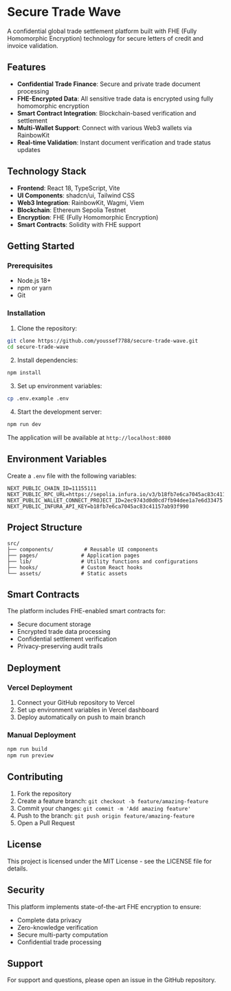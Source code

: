 # Secure Trade Wave

A confidential global trade settlement platform built with FHE (Fully Homomorphic Encryption) technology for secure letters of credit and invoice validation.

## Features

- **Confidential Trade Finance**: Secure and private trade document processing
- **FHE-Encrypted Data**: All sensitive trade data is encrypted using fully homomorphic encryption
- **Smart Contract Integration**: Blockchain-based verification and settlement
- **Multi-Wallet Support**: Connect with various Web3 wallets via RainbowKit
- **Real-time Validation**: Instant document verification and trade status updates

## Technology Stack

- **Frontend**: React 18, TypeScript, Vite
- **UI Components**: shadcn/ui, Tailwind CSS
- **Web3 Integration**: RainbowKit, Wagmi, Viem
- **Blockchain**: Ethereum Sepolia Testnet
- **Encryption**: FHE (Fully Homomorphic Encryption)
- **Smart Contracts**: Solidity with FHE support

## Getting Started

### Prerequisites

- Node.js 18+ 
- npm or yarn
- Git

### Installation

1. Clone the repository:
```bash
git clone https://github.com/youssef7788/secure-trade-wave.git
cd secure-trade-wave
```

2. Install dependencies:
```bash
npm install
```

3. Set up environment variables:
```bash
cp .env.example .env
```

4. Start the development server:
```bash
npm run dev
```

The application will be available at `http://localhost:8080`

## Environment Variables

Create a `.env` file with the following variables:

```env
NEXT_PUBLIC_CHAIN_ID=11155111
NEXT_PUBLIC_RPC_URL=https://sepolia.infura.io/v3/b18fb7e6ca7045ac83c41157ab93f990
NEXT_PUBLIC_WALLET_CONNECT_PROJECT_ID=2ec9743d0d0cd7fb94dee1a7e6d33475
NEXT_PUBLIC_INFURA_API_KEY=b18fb7e6ca7045ac83c41157ab93f990
```

## Project Structure

```
src/
├── components/          # Reusable UI components
├── pages/              # Application pages
├── lib/                # Utility functions and configurations
├── hooks/              # Custom React hooks
└── assets/             # Static assets
```

## Smart Contracts

The platform includes FHE-enabled smart contracts for:
- Secure document storage
- Encrypted trade data processing
- Confidential settlement verification
- Privacy-preserving audit trails

## Deployment

### Vercel Deployment

1. Connect your GitHub repository to Vercel
2. Set up environment variables in Vercel dashboard
3. Deploy automatically on push to main branch

### Manual Deployment

```bash
npm run build
npm run preview
```

## Contributing

1. Fork the repository
2. Create a feature branch: `git checkout -b feature/amazing-feature`
3. Commit your changes: `git commit -m 'Add amazing feature'`
4. Push to the branch: `git push origin feature/amazing-feature`
5. Open a Pull Request

## License

This project is licensed under the MIT License - see the LICENSE file for details.

## Security

This platform implements state-of-the-art FHE encryption to ensure:
- Complete data privacy
- Zero-knowledge verification
- Secure multi-party computation
- Confidential trade processing

## Support

For support and questions, please open an issue in the GitHub repository.